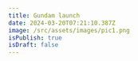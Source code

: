 ```yaml
---
title: Gundam launch
date: 2024-03-20T07:21:10.387Z
image: /src/assets/images/pic1.png
isPublish: true
isDraft: false
---
```

